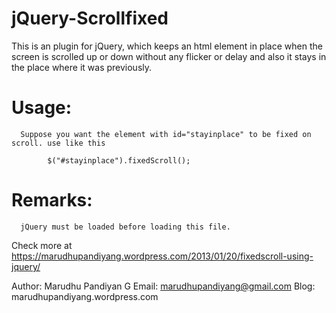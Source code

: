jQuery-Scrollfixed
==================

This is an plugin for jQuery, which keeps an html element in place when the screen  is scrolled up or down without any flicker or delay and also it stays in the place where it was previously.

Usage:
======
      Suppose you want the element with id="stayinplace" to be fixed on scroll. use like this
      
            $("#stayinplace").fixedScroll();
            
            
Remarks:
======= 
      jQuery must be loaded before loading this file.

Check more at https://marudhupandiyang.wordpress.com/2013/01/20/fixedscroll-using-jquery/      
      
      
Author:
      Marudhu Pandiyan G
      Email: marudhupandiyang@gmail.com
       Blog: marudhupandiyang.wordpress.com